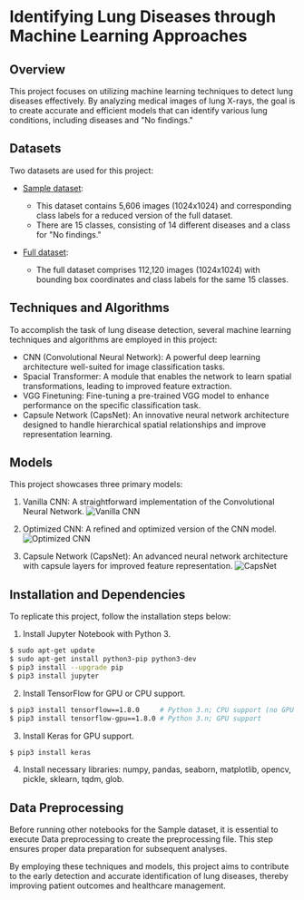 # Identifying Lung Diseases through Machine Learning Approaches

## Overview
This project focuses on utilizing machine learning techniques to detect lung diseases effectively. By analyzing medical images of lung X-rays, the goal is to create accurate and efficient models that can identify various lung conditions, including diseases and "No findings."

## Datasets
Two datasets are used for this project:

- [Sample dataset](https://www.kaggle.com/nih-chest-xrays/sample):
   - This dataset contains 5,606 images (1024x1024) and corresponding class labels for a reduced version of the full dataset.
   - There are 15 classes, consisting of 14 different diseases and a class for "No findings."

- [Full dataset](https://www.kaggle.com/nih-chest-xrays/data):
   - The full dataset comprises 112,120 images (1024x1024) with bounding box coordinates and class labels for the same 15 classes.

## Techniques and Algorithms
To accomplish the task of lung disease detection, several machine learning techniques and algorithms are employed in this project:

- CNN (Convolutional Neural Network): A powerful deep learning architecture well-suited for image classification tasks.
- Spacial Transformer: A module that enables the network to learn spatial transformations, leading to improved feature extraction.
- VGG Finetuning: Fine-tuning a pre-trained VGG model to enhance performance on the specific classification task.
- Capsule Network (CapsNet): An innovative neural network architecture designed to handle hierarchical spatial relationships and improve representation learning.

## Models
This project showcases three primary models:

1. Vanilla CNN: A straightforward implementation of the Convolutional Neural Network.
   ![Vanilla CNN](./images/vallina.jpg)

2. Optimized CNN: A refined and optimized version of the CNN model.
   ![Optimized CNN](./images/Optimized%20CNN.jpg)

3. Capsule Network (CapsNet): An advanced neural network architecture with capsule layers for improved feature representation.
   ![CapsNet](./images/CapsNet.jpg)

## Installation and Dependencies
To replicate this project, follow the installation steps below:

1. Install Jupyter Notebook with Python 3.
```sh
$ sudo apt-get update
$ sudo apt-get install python3-pip python3-dev
$ pip3 install --upgrade pip
$ pip3 install jupyter
```

2. Install TensorFlow for GPU or CPU support.
```sh
$ pip3 install tensorflow==1.8.0     # Python 3.n; CPU support (no GPU support)
$ pip3 install tensorflow-gpu==1.8.0 # Python 3.n; GPU support 
```

3. Install Keras for GPU support.
```sh
$ pip3 install keras
```

4. Install necessary libraries: numpy, pandas, seaborn, matplotlib, opencv, pickle, sklearn, tqdm, glob.

## Data Preprocessing
Before running other notebooks for the Sample dataset, it is essential to execute Data preprocessing to create the preprocessing file. This step ensures proper data preparation for subsequent analyses.

By employing these techniques and models, this project aims to contribute to the early detection and accurate identification of lung diseases, thereby improving patient outcomes and healthcare management.
